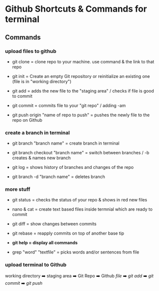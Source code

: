 # Github Shortcuts & Commands for terminal

## Commands

### upload files to github
- git clone = clone repo to your machine. use command & the link to that repo

- git init = Create an empty Git repository or reinitialize an existing one (file is in "working directory")

- git add = adds the new file to the "staging area" / checks if file is good to commit

- git commit = commits file to your "git repo" / adding -am 

- git push origin "name of repo to push" = pushes the newly file to the repo on Github

### create a branch in terminal
- git branch "branch name" = create branch in terminal

- git branch checkout "branch name" = switch between branches / -b creates & names new branch

- git log = shows history of branches and changes of the repo

- git branch -d "branch name" = deletes branch

### more stuff
- git status = checks the status of your repo & shows in red new files

- nano & cat = create text based files inside termnial which are ready to commit

- git diff = show changes between commits

- git rebase = reapply commits on top of another base tip

- **git help = display all commands**

- grep "word" "textfile" = picks words and/or sentences from file 

### upload terminal to Github

working directory :arrow_right: staging area :arrow_right:  Git Repo    :arrow_right:   Github
    _file_        :arrow_right:   _git add_  :arrow_right: _git commit_ :arrow_right:  _git push_ 

